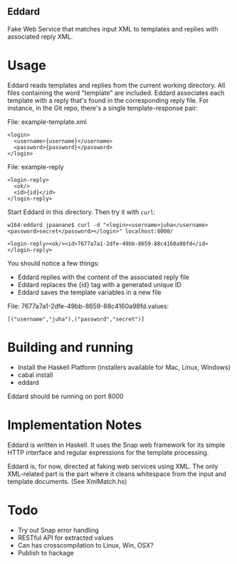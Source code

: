 Eddard
------

Fake Web Service that matches input XML to templates and replies with
associated reply XML.

Usage
=====

Eddard reads templates and replies from the current working directory.
All files containing the word "template" are included. Eddard associates
each template with a reply that's found in the corresponding reply file.
For instance, in the Git repo, there's a single template-response pair:

File: example-template.xml

~~~
<login>
  <username>{username}</username>
  <password>{password}</password>
</login>
~~~

File: example-reply

~~~
<login-reply>
  <ok/>
  <id>{id}</id>
</login-reply>
~~~

Start Eddard in this directory. Then try it with `curl`:

~~~
w164:eddard jpaanane$ curl -d "<login><username>juha</username><password>secret</password></login>" localhost:8000/

<login-reply><ok/><id>7677a7a1-2dfe-49bb-8659-88c4160a98fd</id></login-reply>
~~~

You should notice a few things:

- Eddard replies with the content of the associated reply file
- Eddard replaces the {id} tag with a generated unique ID
- Eddard saves the template variables in a new file

File: 7677a7a1-2dfe-49bb-8659-88c4160a98fd.values:

~~~
[("username","juha"),("password","secret")]
~~~

Building and running
====================

- Install the Haskell Platform (installers available for Mac, Linux,
  Windows)
- cabal install
- eddard

Eddard should be running on port 8000

Implementation Notes
====================

Eddard is written in Haskell. It uses the Snap web framework for its
simple HTTP interface and regular expressions for the template
processing.

Eddard is, for now, directed at faking web services using XML. The only
XML-related part is the part where it cleans whitespace from the input
and template documents. (See XmlMatch.hs)

Todo
====

- Try out Snap error handling
- RESTful API for extracted values
- Can has crosscompilation to Linux, Win, OSX?
- Publish to hackage

